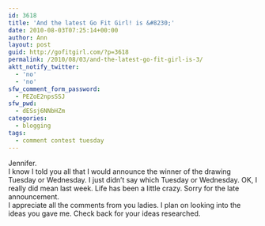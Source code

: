 ```yaml
---
id: 3618
title: 'And the latest Go Fit Girl! is &#8230;'
date: 2010-08-03T07:25:14+00:00
author: Ann
layout: post
guid: http://gofitgirl.com/?p=3618
permalink: /2010/08/03/and-the-latest-go-fit-girl-is-3/
aktt_notify_twitter:
  - 'no'
  - 'no'
sfw_comment_form_password:
  - PEZoE2npsSSJ
sfw_pwd:
  - dESsj6NNbHZm
categories:
  - blogging
tags:
  - comment contest tuesday
---
```

Jennifer.  
I know I told you all that I would announce the winner of the drawing Tuesday or Wednesday. I just didn&#8217;t say which Tuesday or Wednesday. OK, I really did mean last week. Life has been a little crazy. Sorry for the late announcement.  
I appreciate all the comments from you ladies. I plan on looking into the ideas you gave me. Check back for your ideas researched.